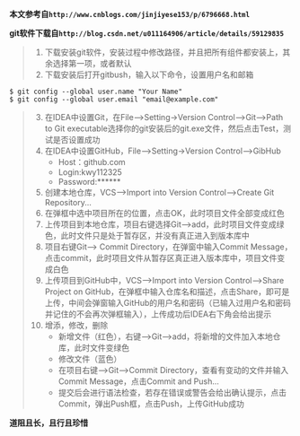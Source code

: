 **本文参考自`http://www.cnblogs.com/jinjiyese153/p/6796668.html`**

**git软件下载自`http://blog.csdn.net/u011164906/article/details/59129835`**

>1. 下载安装git软件，安装过程中修改路径，并且把所有组件都安装上，其余选择第一项，或者默认
>2. 下载安装后打开gitbush，输入以下命令，设置用户名和邮箱
```
$ git config --global user.name "Your Name"
$ git config --global user.email "email@example.com"
```
>3. 在IDEA中设置Git，在File-->Setting->Version Control-->Git-->Path to Git executable选择你的git安装后的git.exe文件，然后点击Test，测试是否设置成功
>4. 在IDEA中设置GitHub，File-->Setting->Version Control-->GibHub
>     - Host：github.com
>     - Login:kwy112325
>     - Password:******
>5. 创建本地仓库，VCS-->Import into Version Control-->Create Git Repository...
>6. 在弹框中选中项目所在的位置，点击OK，此时项目文件全部变成红色
>7. 上传项目到本地仓库，项目右键选择Git-->add，此时项目文件变成绿色，此时文件只是处于暂存区，并没有真正进入到版本库中
>8. 项目右键Git--> Commit Directory，在弹窗中输入Commit Message，点击commit，此时项目文件从暂存区真正进入版本库中，项目文件变成白色
>9. 上传项目到GitHub中，VCS-->Import into Version Control-->Share Project on GitHub，在弹框中输入仓库名和描述，点击Share，即可是上传，中间会弹窗输入GitHub的用户名和密码（已输入过用户名和密码并记住的不会再次弹框输入），上传成功后IDEA右下角会给出提示
>10. 增添，修改，删除
>     - 新增文件（红色），右键-->Git-->add，将新增的文件加入本地仓库，此时文件变绿色
>     - 修改文件（蓝色）
>     - 在项目右键-->Git-->Commit Directory，查看有变动的文件并输入Commit Message，点击Commit and Push...
>     - 提交后会进行语法检查，若存在错误或警告会给出确认提示，点击Commit，弹出Push框，点击Push，上传GitHub成功

**道阻且长，且行且珍惜**

